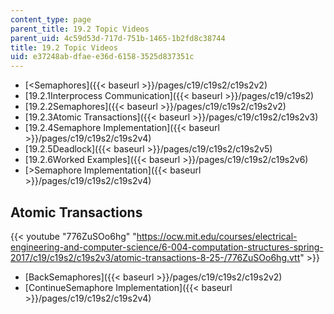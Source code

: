 ```yaml
---
content_type: page
parent_title: 19.2 Topic Videos
parent_uid: 4c59d53d-717d-751b-1465-1b2fd8c38744
title: 19.2 Topic Videos
uid: e37248ab-dfae-e36d-6158-3525d837351c
---
```


*   [<Semaphores]({{< baseurl >}}/pages/c19/c19s2/c19s2v2)
*   [19.2.1Interprocess Communication]({{< baseurl >}}/pages/c19/c19s2)
*   [19.2.2Semaphores]({{< baseurl >}}/pages/c19/c19s2/c19s2v2)
*   [19.2.3Atomic Transactions]({{< baseurl >}}/pages/c19/c19s2/c19s2v3)
*   [19.2.4Semaphore Implementation]({{< baseurl >}}/pages/c19/c19s2/c19s2v4)
*   [19.2.5Deadlock]({{< baseurl >}}/pages/c19/c19s2/c19s2v5)
*   [19.2.6Worked Examples]({{< baseurl >}}/pages/c19/c19s2/c19s2v6)
*   [\>Semaphore Implementation]({{< baseurl >}}/pages/c19/c19s2/c19s2v4)

Atomic Transactions
-------------------

{{< youtube "776ZuSOo6hg" "https://ocw.mit.edu/courses/electrical-engineering-and-computer-science/6-004-computation-structures-spring-2017/c19/c19s2/c19s2v3/atomic-transactions-8-25-/776ZuSOo6hg.vtt" >}}

*   [BackSemaphores]({{< baseurl >}}/pages/c19/c19s2/c19s2v2)
*   [ContinueSemaphore Implementation]({{< baseurl >}}/pages/c19/c19s2/c19s2v4)